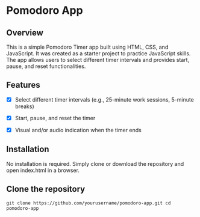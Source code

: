 # Pomodoro App

## Overview

This is a simple Pomodoro Timer app built using HTML, CSS, and JavaScript. It was created as a starter project to practice JavaScript skills. The app allows users to select different timer intervals and provides start, pause, and reset functionalities.

## Features

- [x] Select different timer intervals (e.g., 25-minute work sessions, 5-minute breaks)

- [X] Start, pause, and reset the timer

- [X] Visual and/or audio indication when the timer ends

## Installation

No installation is required. Simply clone or download the repository and open index.html in a browser.

## Clone the repository
`git clone https://github.com/yourusername/pomodoro-app.git
cd pomodoro-app`

